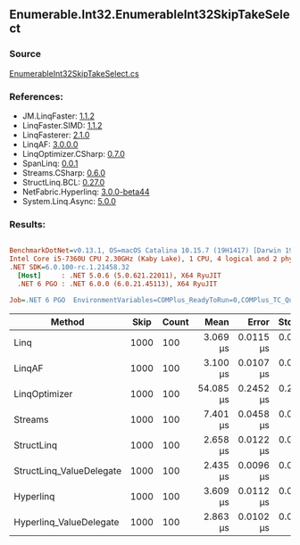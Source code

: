 ﻿## Enumerable.Int32.EnumerableInt32SkipTakeSelect

### Source
[EnumerableInt32SkipTakeSelect.cs](../LinqBenchmarks/Enumerable/Int32/EnumerableInt32SkipTakeSelect.cs)

### References:
- JM.LinqFaster: [1.1.2](https://www.nuget.org/packages/JM.LinqFaster/1.1.2)
- LinqFaster.SIMD: [1.1.2](https://www.nuget.org/packages/LinqFaster.SIMD/1.0.3)
- LinqFasterer: [2.1.0](https://www.nuget.org/packages/LinqFasterer/2.1.0)
- LinqAF: [3.0.0.0](https://www.nuget.org/packages/LinqAF/3.0.0.0)
- LinqOptimizer.CSharp: [0.7.0](https://www.nuget.org/packages/LinqOptimizer.CSharp/0.7.0)
- SpanLinq: [0.0.1](https://www.nuget.org/packages/SpanLinq/0.0.1)
- Streams.CSharp: [0.6.0](https://www.nuget.org/packages/Streams.CSharp/0.6.0)
- StructLinq.BCL: [0.27.0](https://www.nuget.org/packages/StructLinq/0.27.0)
- NetFabric.Hyperlinq: [3.0.0-beta44](https://www.nuget.org/packages/NetFabric.Hyperlinq/3.0.0-beta44)
- System.Linq.Async: [5.0.0](https://www.nuget.org/packages/System.Linq.Async/5.0.0)

### Results:
``` ini

BenchmarkDotNet=v0.13.1, OS=macOS Catalina 10.15.7 (19H1417) [Darwin 19.6.0]
Intel Core i5-7360U CPU 2.30GHz (Kaby Lake), 1 CPU, 4 logical and 2 physical cores
.NET SDK=6.0.100-rc.1.21458.32
  [Host]     : .NET 5.0.6 (5.0.621.22011), X64 RyuJIT
  .NET 6 PGO : .NET 6.0.0 (6.0.21.45113), X64 RyuJIT

Job=.NET 6 PGO  EnvironmentVariables=COMPlus_ReadyToRun=0,COMPlus_TC_QuickJitForLoops=1,COMPlus_TieredPGO=1  Runtime=.NET 6.0  

```
|                   Method | Skip | Count |      Mean |     Error |    StdDev |         Ratio | RatioSD |   Gen 0 | Allocated |
|------------------------- |----- |------ |----------:|----------:|----------:|--------------:|--------:|--------:|----------:|
|                     Linq | 1000 |   100 |  3.069 μs | 0.0115 μs | 0.0102 μs |      baseline |         |  0.0992 |     208 B |
|                   LinqAF | 1000 |   100 |  3.100 μs | 0.0107 μs | 0.0100 μs |  1.01x slower |   0.00x |  0.0191 |      40 B |
|            LinqOptimizer | 1000 |   100 | 54.085 μs | 0.2452 μs | 0.2047 μs | 17.62x slower |   0.08x | 15.5640 |  32,618 B |
|                  Streams | 1000 |   100 |  7.401 μs | 0.0458 μs | 0.0428 μs |  2.41x slower |   0.02x |  0.4349 |     920 B |
|               StructLinq | 1000 |   100 |  2.658 μs | 0.0122 μs | 0.0114 μs |  1.15x faster |   0.01x |  0.0610 |     128 B |
| StructLinq_ValueDelegate | 1000 |   100 |  2.435 μs | 0.0096 μs | 0.0090 μs |  1.26x faster |   0.01x |  0.0191 |      40 B |
|                Hyperlinq | 1000 |   100 |  3.609 μs | 0.0112 μs | 0.0099 μs |  1.18x slower |   0.01x |  0.0191 |      40 B |
|  Hyperlinq_ValueDelegate | 1000 |   100 |  2.863 μs | 0.0102 μs | 0.0095 μs |  1.07x faster |   0.00x |  0.0191 |      40 B |
